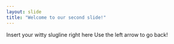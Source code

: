 ```yaml
---
layout: slide
title: "Welcome to our second slide!"
---
```

Insert your witty slugline right here
Use the left arrow to go back!

